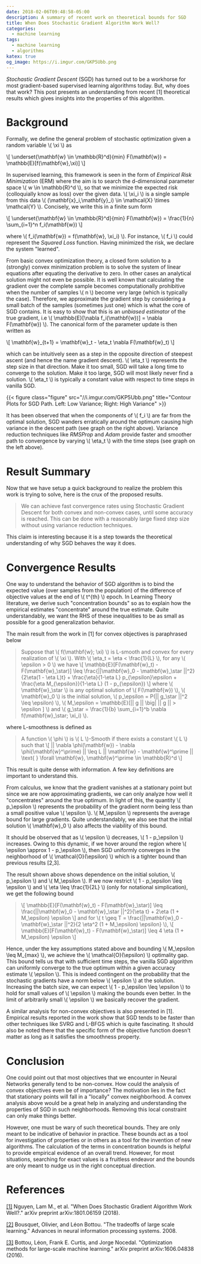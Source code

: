 ```yaml
---
date: 2018-02-06T09:48:58-05:00
description: A summary of recent work on theoretical bounds for SGD
title: When Does Stochastic Gradient Algorithm Work Well?
categories:
  - machine learning
tags:
  - machine learning
  - algorithms
katex: true
og_image: https://i.imgur.com/GKP5Ubb.png
---
```


*Stochastic Gradient Descent* (SGD) has turned out to be a workhorse for most
gradient-based supervised learning algorithms today. But, why does that work? This post
presents an understanding from recent [1] theoretical results which gives insights
into the properties of this algorithm.

# Background

Formally, we define the general problem of stochastic optimization given a random
variable \\( \xi \\) as

\\[ \underset{\mathbf{w} \in \mathbb{R}^d}{min} F(\mathbf{w}) = \mathbb{E}[f(\mathbf{w},\xi)] \\]

In supervised learning, this framework is seen in the form of
*Empirical Risk Minimization* (ERM) where the aim is to search the d-dimensional
parameter space \\( w \in \mathbb{R}^d \\), so that we minimize the expected risk
(colloquially know as loss) over the given data. \\( \xi_i \\) is a single sample from
this data \\( (\mathbf{x}_i,\mathbf{y}_i) \in \mathcal{X} \times \mathcal{Y} \\).
Concisely, we write this in a finite sum form

\\[ \underset{\mathbf{w} \in \mathbb{R}^d}{min} F(\mathbf{w}) = \frac{1}{n} \sum_{i=1}^n f_i(\mathbf{w}) \\]

where \\( f_i(\mathbf{w}) = f(\mathbf{w}, \xi_i) \\). For instance, \\( f_i \\) could represent
the *Squared Loss* function. Having minimized the risk, we declare the system "learned".

From basic convex optimization theory, a closed form solution to a (strongly) convex minimization problem is to solve the
system of linear equations after equating the derivative to zero. In other cases an analytical solution might
not even be possible. It is well known that calculating the gradient over the complete sample becomes computationally
prohibitive when the number of samples \\( n \\) become very large (which is typically the case). Therefore,
we approximate the gradient step by considering a small batch of the samples (sometimes just one) which is what
the core of SGD contains. It is easy to show that this is an *unbiased estimator* of the true gradient,
i.e \\( \mathbb{E}[\nabla f_i(\mathbf{w})] = \nabla F(\mathbf{w}) \\). The canonical form of the parameter update
is then written as

\\[ \mathbf{w}_{t+1} = \mathbf{w}_t - \eta_t \nabla F(\mathbf{w}_t) \\]

which can be intuitively seen as a step in the opposite direction of steepest ascent (and hence the name gradient
descent). \\( \eta_t \\) represents the step size in that direction. Make it too small, SGD will take a long
time to converge to the solution. Make it too large, SGD will most likely never find a solution. \\( \eta_t \\)
is typically a constant value with respect to time steps in vanilla SGD.

{{< figure class="figure" src="//i.imgur.com/GKP5Ubb.png" title="Contour Plots for SGD Path. Left: Low Variance; Right: High Variance" >}}

It has been observed that when the components of \\( f_i \\) are far from the optimal solution, SGD wanders
erratically around the optimum causing high variance in the descent path (see graph on the right above).
Variance reduction techniques like *RMSProp* and *Adam* provide faster and smoother path to convergence
by varying \\( \eta_t \\) with the time steps (see graph on the left above).

# Result Summary

Now that we have setup a quick background to realize the problem this work is trying to solve,
here is the crux of the proposed results.

> We can achieve fast convergence rates using Stochastic Gradient Descent for both convex and non-convex
> cases, until some accuracy is reached. This can be done with a reasonably large fixed step size without
> using variance reduction techniques.

This claim is interesting because it is a step towards the theoretical understanding of why SGD
behaves the way it does.

# Convergence Results

One way to understand the behavior of SGD algorithm is to bind the expected value (over samples from the
population) of the difference of objective values at the end of \\( t^{th} \\) epoch. In Learning Theory
literature, we derive such "concentration bounds" so as to explain how the empirical estimates "concentrate"
around the true estimate. Quite understandably, we want the RHS of these inequalities to be as small as
possible for a good generalization behavior.

The main result from the work in [1] for convex objectives is paraphrased below

> Suppose that \\( f(\mathbf{w}; \xi) \\) is L-smooth and convex for every realization of \\( \xi \\).
> With \\( \eta_t = \eta < \frac{1}{L} \\), for any \\( \epsilon > 0 \\) we have
> \\[ \mathbb{E}[F(\mathbf{w}_t) - F(\mathbf{w}\_\star)] \leq \frac{||\mathbf{w}\_0 - \mathbf{w}\_\star ||^2}{2\eta(1 - \eta L)t} + \frac{\eta}{1-\eta L} p\_{\epsilon}\epsilon + \frac{\eta M\_{\epsilon}}{1-\eta L} (1 - p\_{\epsilon}) \\]
> where \\( \mathbf{w}\_\star \\) is any optimal solution of \\( F(\mathbf{w}) \\),
> \\( \mathbf{w}_0 \\) is the initial solution,
> \\( p\_\epsilon = P(|| g\_\star ||^2 \leq \epsilon) \\),
> \\( M\_\epsilon = \mathbb{E}[|| g || \big| || g || > \epsilon ] \\) and
> \\( g\_\star = \frac{1}{b} \sum\_{i=1}^b \nabla f(\mathbf{w}\_\star; \xi\_i) \\).

where L-smoothness is defined as

> A function \\( \phi \\) is \\( L \\)-Smooth if there exists a constant \\( L \\) such that
> \\[ || \nabla \phi(\mathbf{w}) - \nabla \phi(\mathbf{w}^\prime) || \leq L || \mathbf{w} - \mathbf{w}^\prime || \text{   } \forall \mathbf{w}, \mathbf{w}^\prime \in \mathbb{R}^d \\]

This result is quite dense with information. A few key definitions are important to understand this.

From calculus, we know that the gradient vanishes at a stationary point but since we are now approximating
gradients, we can only analyze how well it "concentrates" around the true optimum. In light of this, the
quantity \\( p_\epsilon \\)  represents the probability of the gradient norm being less than a small positive
value \\( \epsilon \\). \\( M\_\epsilon \\) represents the average bound for large gradients. Quite understandably, we
also see that the initial solution \\( \mathbf{w}_0 \\) also affects the viability of this bound.

It should be observed that as \\( \epsilon \\) decreases, \\( 1 - p_\epsilon \\) increases. Owing to this
dynamic, if we hover around the region where \\( \epsilon \approx 1 - p\_\epsilon \\), then SGD uniformly converges
in the neighborhood of \\( \mathcal{O}(\epsilon) \\) which is a tighter bound than previous results [2,3].

The result shown above shows dependence on the initial solution, \\( p\_\epsilon \\) and \\( M\_\epsilon \\).
If we now restrict \\( 1 - p\_\epsilon \leq \epsilon \\) and \\( \eta \leq \frac{1}{2L} \\)
(only for notational simplication), we get the following bound

> \\[ \mathbb{E}[F(\mathbf{w}_t) - F(\mathbf{w}\_\star)] \leq \frac{||\mathbf{w}\_0 - \mathbf{w}\_\star ||^2}{\eta t} + 2\eta (1 + M\_\epsilon) \epsilon \\]
> and for \\( t \geq T = \frac{||\mathbf{w}\_0 - \mathbf{w}\_\star ||^2}{2 \eta^2 (1 + M\_\epsilon) \epsilon} \\),
> \\[ \mathbb{E}[F(\mathbf{w}_t) - F(\mathbf{w}\_\star)] \leq 4 \eta (1 + M\_\epsilon) \epsilon \\]

Hence, under the key assumptions stated above and bounding \\( M\_\epsilon \leq M\_{max} \\), we achieve the
\\( \mathcal{O}(\epsilon) \\) optimality gap. This bound tells us that with sufficient time steps, the vanilla
SGD algorithm can uniformly converge to the true optimum within a given accuracy estimate \\( \epsilon \\). This
is indeed contingent on the probability that the stochastic gradients have a norm below \\( \epsilon \\) at the
solution. Increasing the batch size, we can expect \\( 1 - p\_\epsilon \leq \epsilon \\)
to hold for small values of \\( \epsilon \\) making the bounds even better. In the limit of arbitrarily small
\\( \epsilon \\) we basically recover the gradient.

A similar analysis for non-convex objectives is also presented in [1]. Empirical results reported in the
work show that SGD tends to be faster than other techniques like SVRG and L-BFGS which is quite
fascinating. It should also be noted there that the specific form of the objective function doesn't matter
as long as it satisfies the smoothness property.

# Conclusion

One could point out that most objectives that we encounter in Neural Networks generally tend to be non-convex.
How could the analysis of convex objectives even be of importance? The motivation lies in the fact that stationary
points will fall in a "locally" convex neighborhood. A convex analysis above would be a great help in analyzing and
understanding the properties of SGD in such neighborhoods. Removing this local constraint can only make things better.

However, one must be wary of such theoretical bounds. They are only meant to be indicative of behavior in practice.
These bounds act as a tool for investigation of properties or in others as a tool for the invention of
new algorithms. The calculation of the terms in concentration bounds is helpful to provide empirical evidence of
an overall trend. However, for most situations, searching for exact values is a fruitless endeavor and the bounds
are only meant to nudge us in the right conceptual direction.

# References

[[1]](https://arxiv.org/abs/1801.06159) Nguyen, Lam M., et al. "When Does Stochastic Gradient Algorithm Work Well?." arXiv preprint arXiv:1801.06159 (2018).

[[2]](https://papers.nips.cc/paper/3323-the-tradeoffs-of-large-scale-learning.pdf) Bousquet, Olivier, and Léon Bottou. "The tradeoffs of large scale learning." Advances in neural information processing systems. 2008.

[[3]](https://arxiv.org/abs/1606.04838) Bottou, Léon, Frank E. Curtis, and Jorge Nocedal. "Optimization methods for large-scale machine learning." arXiv preprint arXiv:1606.04838 (2016).
